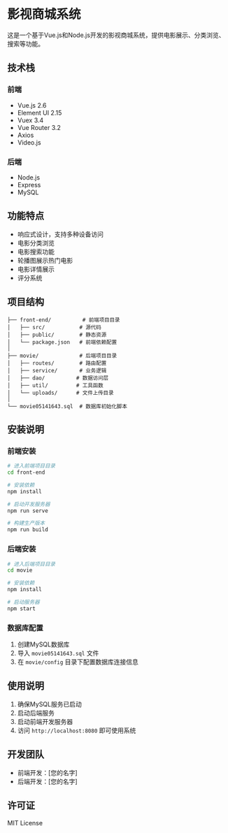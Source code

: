 # 影视商城系统

这是一个基于Vue.js和Node.js开发的影视商城系统，提供电影展示、分类浏览、搜索等功能。

## 技术栈

### 前端
- Vue.js 2.6
- Element UI 2.15
- Vuex 3.4
- Vue Router 3.2
- Axios
- Video.js

### 后端
- Node.js
- Express
- MySQL

## 功能特点

- 响应式设计，支持多种设备访问
- 电影分类浏览
- 电影搜索功能
- 轮播图展示热门电影
- 电影详情展示
- 评分系统

## 项目结构

```
├── front-end/          # 前端项目目录
│   ├── src/           # 源代码
│   ├── public/        # 静态资源
│   └── package.json   # 前端依赖配置
│
├── movie/             # 后端项目目录
│   ├── routes/        # 路由配置
│   ├── service/       # 业务逻辑
│   ├── dao/          # 数据访问层
│   ├── util/         # 工具函数
│   └── uploads/      # 文件上传目录
│
└── movie05141643.sql  # 数据库初始化脚本
```

## 安装说明

### 前端安装

```bash
# 进入前端项目目录
cd front-end

# 安装依赖
npm install

# 启动开发服务器
npm run serve

# 构建生产版本
npm run build
```

### 后端安装

```bash
# 进入后端项目目录
cd movie

# 安装依赖
npm install

# 启动服务器
npm start
```

### 数据库配置

1. 创建MySQL数据库
2. 导入 `movie05141643.sql` 文件
3. 在 `movie/config` 目录下配置数据库连接信息

## 使用说明

1. 确保MySQL服务已启动
2. 启动后端服务
3. 启动前端开发服务器
4. 访问 `http://localhost:8080` 即可使用系统

## 开发团队

- 前端开发：[您的名字]
- 后端开发：[您的名字]

## 许可证

MIT License 
